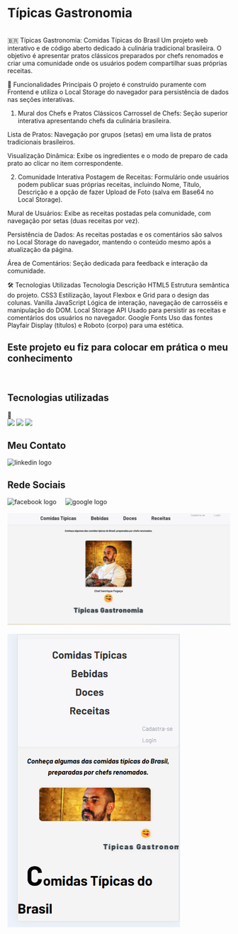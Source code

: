 <h1>Típicas Gastronomia</h1>

<br>
🇧🇷 Típicas Gastronomia: Comidas Típicas do Brasil
Um projeto web interativo e de código aberto dedicado à culinária tradicional brasileira. O objetivo é apresentar pratos clássicos preparados por chefs renomados e criar uma comunidade onde os usuários podem compartilhar suas próprias receitas.

🌟 Funcionalidades Principais
O projeto é construído puramente com Frontend e utiliza o Local Storage do navegador para persistência de dados nas seções interativas.

1. Mural dos Chefs e Pratos Clássicos
Carrossel de Chefs: Seção superior interativa apresentando chefs da culinária brasileira.

Lista de Pratos: Navegação por grupos (setas) em uma lista de pratos tradicionais brasileiros.

Visualização Dinâmica: Exibe os ingredientes e o modo de preparo de cada prato ao clicar no item correspondente.

2. Comunidade Interativa
Postagem de Receitas: Formulário onde usuários podem publicar suas próprias receitas, incluindo Nome, Título, Descrição e a opção de fazer Upload de Foto (salva em Base64 no Local Storage).

Mural de Usuários: Exibe as receitas postadas pela comunidade, com navegação por setas (duas receitas por vez).

Persistência de Dados: As receitas postadas e os comentários são salvos no Local Storage do navegador, mantendo o conteúdo mesmo após a atualização da página.

Área de Comentários: Seção dedicada para feedback e interação da comunidade.

🛠️ Tecnologias Utilizadas
Tecnologia Descrição
HTML5 Estrutura semântica do projeto.
CSS3 Estilização, layout Flexbox e Grid para o design das colunas.
Vanilla JavaScript Lógica de interação, navegação de carrosséis e manipulação do DOM.
Local Storage API	Usado para persistir as receitas e comentários dos usuários no navegador.
Google Fonts Uso das fontes Playfair Display (títulos) e Roboto (corpo) para uma estética.
<br>
<p><h2>Este projeto eu fiz para colocar em prática o meu conhecimento</h2></p>
<br>
<h2>Tecnologias utilizadas</h2>🚀
<div align="left">
  <img src="https://img.shields.io/badge/CSS-239120?&style=for-the-badge&logo=css3&logoColor=white"/ />
    <img src ="https://img.shields.io/badge/JavaScript-F7DF1E?style=for-the-badge&logo=javascript&logoColor=black"/>
      <img src="https://img.shields.io/badge/HTML-239120?style=for-the-badge&logo=html5&logoColor=white"/ /> </div>
    
   <div> 
    <h2>Meu Contato</h2>
    <img src= "https://raw.githubusercontent.com/maurodesouza/profile-readme-generator/master/src/assets/icons/social/linkedin/default.svg" width="52" height="40" alt="linkedin logo"></div>
 <h2>Rede Sociais</h2>
 <div align="left">
  <img src="https://cdn.jsdelivr.net/gh/devicons/devicon/icons/facebook/facebook-original.svg" height="40" alt="facebook logo"  />
  <img width="12" />
  <img src="https://cdn.jsdelivr.net/gh/devicons/devicon/icons/google/google-original.svg" height="40" alt="google logo"  />
</div>
    <br>

<img src ="https://github.com/jardelMessias39/comida-tipica-brasil/blob/main/tipicas/imagem%20disktop.png?raw=true"/>
<br>
<br>
<img src ="https://github.com/jardelMessias39/comida-tipica-brasil/blob/main/tipicas/imagem%20mobile.png?raw=true"/>

